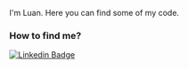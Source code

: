 I'm Luan. Here you can find some of my code.

### How to find me?

[![Linkedin Badge](https://img.shields.io/badge/LinkedIn-0077B5?style=for-the-badge&logo=linkedin&logoColor=white&link=https://www.linkedin.com/in/luanrapelliboni/)](https://www.linkedin.com/in/luanrapelliboni)
